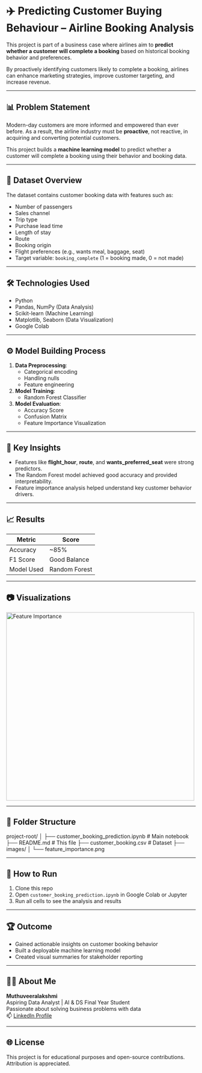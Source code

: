 # ✈️ Predicting Customer Buying Behaviour – Airline Booking Analysis

This project is part of a business case where airlines aim to **predict whether a customer will complete a booking** based on historical booking behavior and preferences.

By proactively identifying customers likely to complete a booking, airlines can enhance marketing strategies, improve customer targeting, and increase revenue.

---

## 📊 Problem Statement

Modern-day customers are more informed and empowered than ever before. As a result, the airline industry must be **proactive**, not reactive, in acquiring and converting potential customers.

This project builds a **machine learning model** to predict whether a customer will complete a booking using their behavior and booking data.

---

## 📁 Dataset Overview

The dataset contains customer booking data with features such as:

- Number of passengers
- Sales channel
- Trip type
- Purchase lead time
- Length of stay
- Route
- Booking origin
- Flight preferences (e.g., wants meal, baggage, seat)
- Target variable: `booking_complete` (1 = booking made, 0 = not made)

---

## 🛠️ Technologies Used

- Python
- Pandas, NumPy (Data Analysis)
- Scikit-learn (Machine Learning)
- Matplotlib, Seaborn (Data Visualization)
- Google Colab

---

## ⚙️ Model Building Process

1. **Data Preprocessing**:
   - Categorical encoding
   - Handling nulls
   - Feature engineering
2. **Model Training**:
   - Random Forest Classifier
3. **Model Evaluation**:
   - Accuracy Score
   - Confusion Matrix
   - Feature Importance Visualization

---

## 📌 Key Insights

- Features like **flight_hour**, **route**, and **wants_preferred_seat** were strong predictors.
- The Random Forest model achieved good accuracy and provided interpretability.
- Feature importance analysis helped understand key customer behavior drivers.

---

## 📈 Results

| Metric        | Score      |
|---------------|------------|
| Accuracy      | ~85%       |
| F1 Score      | Good Balance |
| Model Used    | Random Forest |

---

## 📷 Visualizations

<img src="images/feature_importance.png" alt="Feature Importance" width="500">

---

## 📂 Folder Structure
project-root/ │ ├── customer_booking_prediction.ipynb # Main notebook ├── README.md # This file ├── customer_booking.csv # Dataset ├── images/ │ └── feature_importance.png 

---

## 🚀 How to Run

1. Clone this repo
2. Open `customer_booking_prediction.ipynb` in Google Colab or Jupyter
3. Run all cells to see the analysis and results

---

## 🏆 Outcome

- Gained actionable insights on customer booking behavior
- Built a deployable machine learning model
- Created visual summaries for stakeholder reporting

---

## 🙋‍♀️ About Me

**Muthuveeralakshmi**  
Aspiring Data Analyst | AI & DS Final Year Student  
Passionate about solving business problems with data  
📫 [LinkedIn Profile](www.linkedin.com/in/muthuveera-lakshmi04)

---

## 🌐 License

This project is for educational purposes and open-source contributions. Attribution is appreciated.

